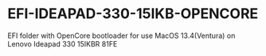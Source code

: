 # EFI-IDEAPAD-330-15IKB-OPENCORE
EFI folder with OpenCore bootloader for use MacOS 13.4(Ventura) on Lenovo Ideapad 330 15IKBR 81FE
